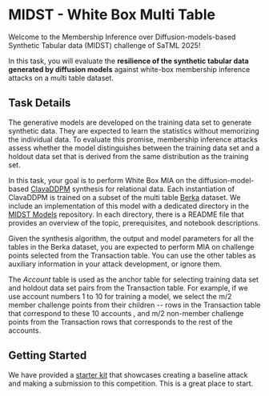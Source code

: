 # MIDST - White Box Multi Table

Welcome to the Membership Inference over Diffusion-models-based Synthetic Tabular data (MIDST) challenge of SaTML 2025! 

In this task, you will evaluate the **resilience of the synthetic tabular data generated by diffusion models** against white-box membership inference attacks on a multi table dataset.


## Task Details

The generative models are developed on the training data set to generate synthetic data. They are expected to learn the statistics without memorizing the individual data. To evaluate this promise, membership inference attacks assess whether the model distinguishes between the training data set and a holdout data set that is derived from the same distribution as the training set.

In this task, your goal is to perform White Box MIA on the diffusion-model-based [ClavaDDPM](https://arxiv.org/abs/2405.17724) synthesis for relational data. Each instantiation of ClavaDDPM is trained on a subset of the multi table [Berka](https://www.kaggle.com/datasets/marceloventura/the-berka-dataset) dataset. We include an implementation of this model with a dedicated directory in the [MIDST Models](https://github.com/VectorInstitute/MIDSTModels) repository. In each directory, there is a README file that provides an overview of the topic, prerequisites, and notebook descriptions.

Given the synthesis algorithm, the output and model parameters for all the tables in the Berka dataset, you are expected to perform MIA on challenge points selected from the Transaction table. You can use the other tables as auxiliary information in your attack development, or ignore them.

The *Account* table  is used as  the anchor table for selecting training data set and holdout data set pairs from the Transaction table. For example, if we use account numbers 1 to 10 for training a model, we select the m/2 member challenge points from their children -- rows in the Transaction table that correspond to these 10 accounts , and m/2 non-member challenge points from the Transaction rows that corresponds to the rest of the accounts.

## Getting Started

We have provided a [starter kit](https://github.com/VectorInstitute/MIDSTModels/tree/main/starter_kits)  that showcases creating a baseline attack and making a submission to this competition. This is a great place to start.
